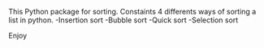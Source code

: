 This Python package for sorting. Constaints 4 differents ways of sorting a list in python.
    -Insertion sort
    -Bubble sort
    -Quick sort
    -Selection sort

Enjoy
